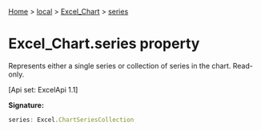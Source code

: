 [Home](./index) &gt; [local](local.md) &gt; [Excel\_Chart](local.excel_chart.md) &gt; [series](local.excel_chart.series.md)

# Excel\_Chart.series property

Represents either a single series or collection of series in the chart. Read-only. 

 \[Api set: ExcelApi 1.1\]

**Signature:**
```javascript
series: Excel.ChartSeriesCollection
```
